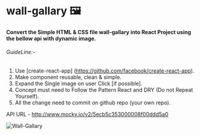 # wall-gallary 🖼

#### Convert the Simple HTML & CSS file wall-gallary into React Project using the bellow api with dynamic image.

###### GuideLine:-
1) Use [create-react-app] (https://github.com/facebook/create-react-app).
2) Make component reusable, clean & simple.
3) Expand the Single image on user Click [if possible].
4) Concept must need to Follow the Pattern React and DRY (Do not Repeat Yourself).
5) All the change need to commit on github repo (your own repo).

API URL - http://www.mocky.io/v2/5ecb5c353000008f00ddd5a0

![Wall-Gallary](https://github.com/rkumar1904/wall-gallary/blob/master/screen/image.png?raw=true)
